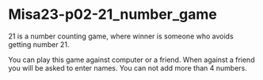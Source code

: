 # Misa23-p02-21_number_game
21 is a number counting game, where winner is someone who avoids getting number 21.

You can play this game against computer or a friend. When against a friend you will be asked to enter names. You can not add more than 4 numbers.
